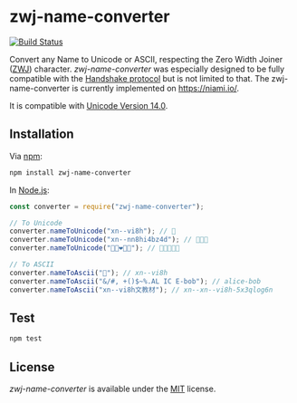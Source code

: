# zwj-name-converter

[![Build Status][ci-status-img]][ci-status-url]

Convert any Name to Unicode or ASCII, respecting the Zero Width Joiner ([ZWJ](https://emojipedia.org/zero-width-joiner/)) character. _zwj-name-converter_ was especially designed to be fully compatible with the [Handshake protocol](https://handshake.org/) but is not limited to that. The zwj-name-converter is currently implemented on https://niami.io/.

It is compatible with [Unicode Version 14.0](https://emojipedia.org/unicode-14.0/).

## Installation

Via [npm](https://www.npmjs.com/):

```bash
npm install zwj-name-converter
```

In [Node.js](https://nodejs.org/):

```js
const converter = require("zwj-name-converter");

// To Unicode
converter.nameToUnicode("xn--vi8h"); // 🍕
converter.nameToUnicode("xn--nn8hi4bz4d"); // 🧑🏼‍🚀
converter.nameToUnicode("👨🏾❤👨🏽"); // 👨🏾‍❤‍👨🏽

// To ASCII
converter.nameToAscii("🍕"); // xn--vi8h
converter.nameToAscii("&/#, +()$~%.AL IC E-bob"); // alice-bob
converter.nameToAscii("xn--vi8h文教材"); // xn--xn--vi8h-5x3qlog6n
```

## Test

```bash
npm test
```

## License

_zwj-name-converter_ is available under the [MIT](https://mths.be/mit) license.

[ci-status-img]: https://github.com/0xStefan/zwj-name-converter/workflows/Build/badge.svg
[ci-status-url]: https://github.com/0xStefan/zwj-name-converter/tree/main
